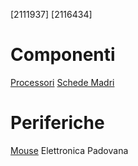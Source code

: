 [2111937]
[2116434]
# Componenti
[Processori](componenti/processori.md)
[Schede Madri](componenti/schede_madri.md)
# Periferiche
[Mouse](periferiche/mouse.md) 
Elettronica Padovana
